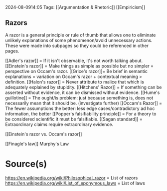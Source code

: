 2024-08-0914:05
Tags: [[Argumentation & Rhetoric]] [[Empiricism]]
## Razors 
A razor is a general principle or rule of thumb that allows one to eliminate unlikely explanations of some phenomenon/avoid unnecessary actions. These were made into subpages so they could be referenced in other pages. 

[[Adler's razor]] = If it isn't observable, it's not worth talking about.  
[[Einstein's razor]] = Make things as simple as possible but no simpler = perspective on Occam's razor.
[[Grice's razor]]= Be brief in semantic explanations = variation on Occam's razor + contextual meaning > definition. 
[[Halon's razor]] = Never attribute to malice that which is adequately explained by stupidity. 
[[Hitchens' Razor]] = If something can be asserted without evidence, it can be dismissed without evidence. 
[[Hume's guillotine]] = The ought/is problem: just because something is, does not necessarily mean that it should be. (investigate further)
[[Occam's Razor]] = The fewer assumptions the better: less edge cases/contradictory ad hoc information, the better
[[Popper's falsifiability principle]] = For a theory to be considered scientific it must be falsifiable. 
[[Sagan standard]] = Extraordinary claims require extraordinary evidence. 

[[Einstein's razor vs. Occam's razor]]


[[Finagle's law]]
Murphy's Law 
# Source(s)
https://en.wikipedia.org/wiki/Philosophical_razor = List of razors 
https://en.wikipedia.org/wiki/List_of_eponymous_laws = List of laws 
